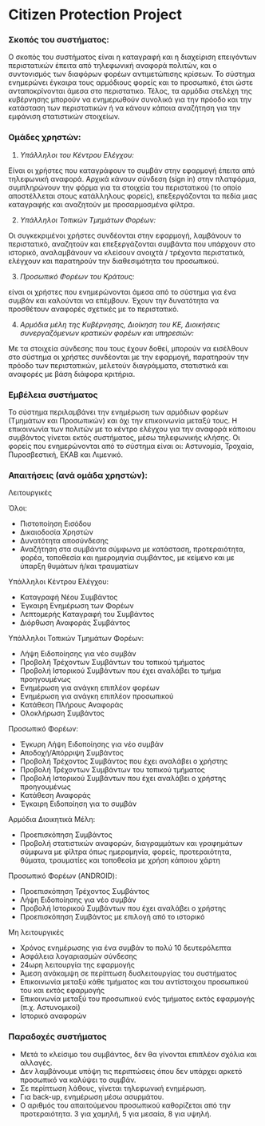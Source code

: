 # Citizen Protection Project

### Σκοπός του συστήματος:

Ο σκοπός του συστήματος είναι η καταγραφή και η διαχείριση επειγόντων περιστατικών έπειτα από τηλεφωνική αναφορά πολιτών, και ο συντονισμός των διαφόρων φορέων αντιμετώπισης κρίσεων. Το σύστημα ενημερώνει έγκαιρα τους αρμόδιους φορείς και το προσωπικό, έτσι ώστε ανταποκρίνονται άμεσα στο περιστατικο. Τέλος, τα αρμόδια στελέχη της κυβέρνησης μπορούν να ενημερωθούν συνολικά για την πρόοδο και την κατάσταση των περιστατικών ή να κάνουν κάποια αναζήτηση για την εμφάνιση στατιστικών στοιχείων.

### Ομάδες χρηστών:

1. _Υπάλληλοι του Κέντρου Ελέγχου:_ 

Είναι οι χρήστες που καταγράφουν το συμβάν στην εφαρμογή έπειτα από τηλεφωνική αναφορά. Αρχικά κάνουν σύνδεση (sign in) στην πλατφόρμα, συμπληρώνουν την φόρμα για τα στοιχεία του περιστατικού (το οποίο αποστέλλεται στους κατάλληλους φορείς), επεξεργάζονται τα πεδία μιας καταγραφής και αναζητούν με προσαρμοσμένα φίλτρα.
 
2. _Υπάλληλοι Τοπικών Τμημάτων Φορέων:_

Οι συγκεκριμένοι χρήστες συνδέονται στην εφαρμογή, λαμβάνουν το περιστατικό,  αναζητούν και επεξεργάζονται συμβάντα που υπάρχουν στο ιστορικό, αναλαμβάνουν να κλείσουν ανοιχτά / τρέχοντα περιστατικά, ελέγχουν και παρατηρούν την διαθεσιμότητα του προσωπικού.

3. _Προσωπικό Φορέων του Κράτους:_

είναι οι χρήστες που ενημερώνονται άμεσα από το σύστημα για ένα συμβάν και καλούνται να επέμβουν. Έχουν την δυνατότητα να προσθέτουν αναφορές σχετικές με το περιστατικό.

4. _Αρμόδια μέλη της Κυβέρνησης, Διοίκηση του ΚΕ, Διοικήσεις συνεργαζόμενων κρατικών φορέων και υπηρεσιών:_

Με τα στοιχεία σύνδεσης που τους έχουν δοθεί, μπορούν να εισέλθουν στο σύστημα 
οι χρήστες συνδέονται με την εφαρμογή, παρατηρούν την πρόοδο των περιστατικών, μελετούν διαγράμματα, στατιστικά και αναφορές με βάση διάφορα κριτήρια. 

### Εμβέλεια συστήματος

Το σύστημα περιλαμβάνει την ενημέρωση των αρμόδιων φορέων (Τμημάτων και Προσωπικών) και όχι την επικοινωνία μεταξύ τους.
Η επικοινωνία των πολιτών με το κέντρο ελέγχου για την αναφορά κάποιου συμβάντος γίνεται εκτός συστήματος, μέσω τηλεφωνικής κλήσης.
Οι φορείς που ενημερώνονται από το σύστημα είναι οι: Αστυνομία, Τροχαία, Πυροσβεστική,  ΕΚΑΒ και Λιμενικό. 

###  Απαιτήσεις (ανά ομάδα χρηστών):

Λειτουργικές

Όλοι:
* Πιστοποίηση Εισόδου
* Δικαιοδοσία Χρηστών
* Δυνατότητα αποσύνδεσης
* Αναζήτηση στα συμβάντα σύμφωνα με κατάσταση, προτεραιότητα, φορέα, τοποθεσία και ημερομηνία συμβάντος, με κείμενο και με ύπαρξη θυμάτων ή/και τραυματίων

Υπάλληλοι Κέντρου Ελέγχου:
* Καταγραφή Νέου Συμβάντος
* Έγκαιρη Ενημέρωση των Φορέων
* Λεπτομερής Καταγραφή του Συμβάντος
* Διόρθωση Αναφοράς Συμβάντος

Υπάλληλοι Τοπικών Τμημάτων Φορέων:
* Λήψη Ειδοποίησης για νέο συμβάν
* Προβολή Τρέχοντων Συμβάντων του τοπικού τμήματος
* Προβολή Ιστορικού Συμβάντων που έχει αναλάβει το τμήμα προηγουμένως
* Ενημέρωση για ανάγκη επιπλέον φορέων
* Ενημέρωση για ανάγκη επιπλέον προσωπικού
* Κατάθεση Πλήρους Αναφοράς
* Ολοκλήρωση Συμβάντος

Προσωπικό Φορέων:
* Έγκυρη Λήψη Ειδοποίησης για νέο συμβάν
* Αποδοχή/Απόρριψη Συμβάντος
* Προβολή Τρέχοντος Συμβάντος που έχει αναλάβει ο χρήστης
* Προβολή Τρέχοντων Συμβάντων του τοπικού τμήματος
* Προβολή Ιστορικού Συμβάντων που έχει αναλάβει ο χρήστης προηγουμένως
* Κατάθεση Αναφοράς
* Έγκαιρη Ειδοποίηση για το συμβάν

Αρμόδια Διοικητικά Μέλη:
* Προεπισκόπηση Συμβάντος
* Προβολή στατιστικών αναφορών, διαγραμμάτων και γραφημάτων σύμφωνα με φίλτρα όπως ημερομηνία, φορείς, προτεραιότητα, θύματα, τραυματίες και τοποθεσία με χρήση κάποιου χάρτη

Προσωπικό Φορέων (ANDROID):
*	Προεπισκόπηση Τρέχοντος Συμβάντος
*	Λήψη Ειδοποίησης για νέο συμβάν
*	Προβολή Ιστορικού Συμβάντων που έχει αναλάβει ο χρήστης
* Προεπισκόπηση Συμβάντος με επιλογή από το ιστορικό


Μη λειτουργικές
* Χρόνος ενημέρωσης για ένα συμβάν το πολύ 10 δευτερόλεπτα
* Ασφάλεια λογαριασμών σύνδεσης
* 24ωρη λειτουργία της εφαρμογής
* Άμεση ανάκαμψη σε περίπτωση δυσλειτουργίας του συστήματος  
* Επικοινωνία μεταξύ κάθε τμήματος και του αντίστοιχου προσωπικού του και εκτός εφαρμογής
* Επικοινωνία μεταξύ του προσωπικού ενός τμήματος εκτός εφαρμογής (π.χ. Αστυνομικοί)
* Ιστορικό αναφορών


### Παραδοχές συστήματος
* Μετά το κλείσιμο του συμβάντος, δεν θα γίνονται επιπλέον σχόλια και αλλαγές.
* Δεν λαμβάνουμε υπόψη τις περιπτώσεις όπου δεν υπάρχει αρκετό προσωπικό να καλύψει το συμβάν.
* Σε περίπτωση λάθους, γίνεται τηλεφωνική ενημέρωση.
* Για back-up, ενημέρωση μέσω ασυρμάτου.
* Ο αριθμός του απαιτούμενου προσωπικού καθορίζεται από την προτεραιότητα. 3 για χαμηλή, 5 για μεσαία, 8 για υψηλή.



